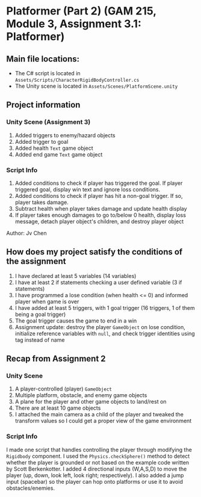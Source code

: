 # Platformer (Part 2) (GAM 215, Module 3, Assignment 3.1: Platformer)

## Main file locations:

* The C# script is located in `Assets/Scripts/CharacterRigidBodyController.cs`
* The Unity scene is located in `Assets/Scenes/PlatformScene.unity`

## Project information

### Unity Scene (Assignment 3)

1. Added triggers to enemy/hazard objects
2. Added trigger to goal
3. Added health `Text` game object
4. Added end game `Text` game object

### Script Info

1. Added conditions to check if player has triggered the goal.  If player triggered goal, display win text and ignore loss conditions.
2. Added conditions to check if player has hit a non-goal trigger.  If so, player takes damage.
3. Subtract health when player takes damage and update health display
4. If player takes enough damages to go to/below 0 health, display loss message, detach player object's children, and destroy player object

Author: Jv Chen

## How does my project satisfy the conditions of the assignment

1. I have declared at least 5 variables (14 variables)
2. I have at least 2 if statements checking a user defined variable (3 if statements)
3. I have programmed a lose condition (when health <= 0) and informed player when game is over
4. I have added at least 5 triggers, with 1 goal trigger (16 triggers, 1 of them being a goal trigger)
5. The goal trigger causes the game to end in a win
6. Assignment update: destroy the player `GameObject` on lose condition, initialize reference variables with `null`,
and check trigger identities using tag instead of name

## Recap from Assignment 2

### Unity Scene

1. A player-controlled (player) `GameObject`
2. Multiple platform, obstacle, and enemy game objects
3. A plane for the player and other game objects to land/rest on
4. There are at least 10 game objects
5. I attached the main camera as a child of the player and tweaked the transform values so I could get a proper view of the game environment

### Script Info

I made one script that handles controlling the player through modifying the `Rigidbody` component.
I used the `Physics.checkSphere()` method to detect whether the player is grounded or not based on the example code written by Scott Berkenkotter.
I added 4 directional inputs (W,A,S,D) to move the player (up, down, look left, look right; respectively).
I also added a jump input (spacebar) so the player can hop onto platforms or use it to avoid obstacles/enemies.